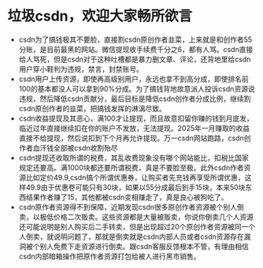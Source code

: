 # 垃圾csdn，欢迎大家畅所欲言

- csdn为了搞钱极其不要脸，直接割csdn原创作者韭菜，上来就是和创作者55分账，是目前最黑的网站。微信提现收手续费千分之6，都有人骂。csdn直接给人骂死，但是csdn对于这种吐槽都是暴力删文章、评论，还背地里给csdn用户穿小鞋判为违规，禁言，封禁账号。
- csdn用户上传资源，即使再高级别用户，永远也拿不到高分成，即使排名前100的基本都没人可以拿到90%分成。为了搞钱背地故意派人投诉csdn资源说违规，然后降低csdn贡献分，最后目标是降低csdn创作者分成比例，继续割csdn原创作者的韭菜，把搞钱发挥的淋漓尽致。
- csdn收益提现及其恶心，满100才让提现，而且故意扣留你赚的钱到月底发，临近过年直接继续扣在你的账户不发放，无法提现。2025年一月赚取的收益直接不给提现，然后说扣到下个月再允许提现。万一csdn网站跑路，csdn创作者血汗钱全部被csdn收割殆尽
- csdn提现还收取所谓的税费，其乱收费现象没有哪个网站能比，扣税比国家规定还要高。满1000块都还要所谓税费，真是不要脸至极。此外csdn作者资源比如定价49.9,csdn搞个所谓优惠券，让购买者先充钱再享受所谓优惠，这样49.9由于优惠卷可能只有30块，如果以55分成最后到手15块，本来50块东西结果作者赚了15，其他都被csdn变相赚走了，真是良心被狗吃了。
- csdn原作者资源得不到保障，近期发现csdn很多原创作者资源被个别人倒卖，以极低价格二次贩卖。这些资源都是大量被贩卖，你说你倒卖几个人资源还可能说明是别人购买后二手转卖，但是出现超过20个原创作者资源被同一个人倒卖，就说明问题了，那就是倒卖就是csdn内部人员或者csdn资源存在漏洞被个别人免费下走资源进行倒卖。跟csdn客服反馈根本不管，有理由相信csdn内部暗箱操作把原作者资源打包给被人进行黑市销售。
